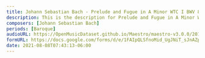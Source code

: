 ```yaml
---
title: Johann Sebastian Bach - Prelude and Fugue in A Minor WTC I BWV 865 (2)
description: This is the description for Prelude and Fugue in A Minor WTC I BWV 865 by Johann Sebastian Bach
composers: [Johann Sebastian Bach]
periods: [Baroque]
audioURL: https://OpenMusicDataset.github.io/Maestro/maestro-v3.0.0/2011/MIDI-Unprocessed_25_R1_2011_MID--AUDIO_R1-D9_14_Track14_wav.midi
formURL: https://docs.google.com/forms/d/e/1FAIpQLSfnoMid_UgJNiT_sJnAZpy9rzSJqt-G-fpV-7RUT8eeqg02qQ/viewform
date: 2021-08-08T07:43:13-06:00
---
```

